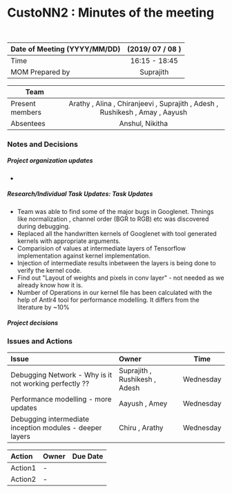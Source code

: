 # CustoNN2 : Minutes of the meeting
<br/>

| Date of Meeting (YYYY/MM/DD)  | (2019/ 07 / 08 )  |  
|:--- | :---: |  
| Time  |  16:15 - 18:45 |  
| MOM Prepared by  | Suprajith  |  

| Team | |
| --- | :---: |
| Present members | Arathy , Alina , Chiranjeevi , Suprajith , Adesh , Rushikesh , Amay , Aayush | 
| Absentees | Anshul, Nikitha |

### Notes and Decisions 
##### Project organization updates
-  
        
         

##### Research/Individual Task Updates: Task Updates
-   Team was able to find some of the major bugs in Googlenet. Thnings like normalization , channel order (BGR to RGB) etc was discovered during debugging.
-   Replaced all the handwritten kernels of Googlenet with tool generated kernels with appropriate arguments.
-   Comparision of values at intermediate layers of Tensorflow implementation against kernel implementation.
-   Injection of intermediate results inbetween the layers is being done to verify the kernel code.
-   Find out "Layout of weights and pixels in conv layer" - not needed as we already know how it is.
-   Number of Operations in our kernel file has been calculated with the help of Antlr4 tool for performance modelling. It differs from the literature by ~10%

##### Project decisions
 

### Issues and Actions
| Issue | Owner | Time |
|:--- | :--- | :---: |
| Debugging Network - Why is it not working perfectly ?? | Suprajith , Rushikesh , Adesh | Wednesday | 
| Performance modelling - more updates  | Aayush , Amey | Wednesday | 
| Debugging intermediate inception modules - deeper layers | Chiru , Arathy | Wednesday | 

|Action| Owner|Due Date|
|:--- | :--- | :---: |
| Action1 | - |
| Action2 | - |
